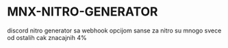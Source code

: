 # MNX-NITRO-GENERATOR
discord nitro generator sa webhook opcijom sanse za nitro su mnogo svece od ostalih cak znacajnih 4%
